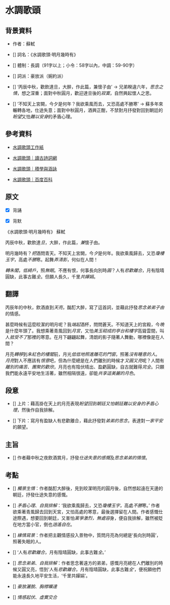 # 水調歌頭



## 背景資料

- 作者：蘇軾

- [] 詞名：《水調歌頭·明月幾時有》
- [] 體制：長調（91字以上；小令：58字以內，中調：59-90字）
- [] 詞派：豪放派（婉約派）
- [] ‘丙辰中秋，歡飲達旦，大醉，作此篇，兼懷子由’ -> 兄弟睽違六年，*思念之情*，想之深重；面對中秋圓月，歡迎達旦後的*寂寞*，自然興起懷人之思。
- [] ‘不知天上宮闕，今夕是何年？我欲乘風而去，又恐高處不勝寒’ -> 蘇多年來輾轉各地，仕途失意；面對中秋圓月，酒興正酣，不禁對月抒發對回到朝廷的*盼望*又怕*難以安身*的矛盾心理。

## 參考資料

- [水調歌頭工作紙](https://docs.google.com/document/d/1L07mS2djslWbDYtfGe_LowXDbc7C1d1f/edit)
  
- [水調歌頭｜讀古詩詞網](https://fanti.dugushici.com/ancient_proses/48974)
- [水調歌頭｜積學與涵詠](https://www.edb.gov.hk/attachment/tc/curriculum-development/kla/chi-edu/resources/secondary-edu/lang/chi_chapter/P058.pdf)
- [水調歌頭｜百度百科](https://baike.baidu.hk/item/%E6%B0%B4%E8%AA%BF%E6%AD%8C%E9%A0%AD%C2%B7%E6%98%8E%E6%9C%88%E5%B9%BE%E6%99%82%E6%9C%89/9634137)

## 原文

- [x] 背誦

- [x] 背默 

《水調歌頭·明月幾時有》 蘇軾

丙辰中秋，歡飲達*旦*，大醉，作此篇，*兼*懷子由。

明月幾時有？*把*酒問青天。不知天上宮闕，今*夕*是何年。我欲乘風歸去，又恐*瓊樓玉宇*，高處*不勝*寒。起舞*弄清影*，何似在人間！

*轉朱閣*，*低綺戶*，照*無眠*。不應有恨，何事長向別時*圓*？人有*悲歡離合*，月有陰晴圓缺，此事古難*全*。但願人長久，千里*共嬋娟*。

## 翻譯

丙辰年的中秋，飲酒直到*天亮*，酩酊大醉，寫了這首詞，並藉此抒發*思念弟弟子由*的情感。

甚麼時候有這麼皎潔的明月呢？我*端起*酒杯，問問蒼天。不知道天上的宮殿，今*晚*是什麼年頭了。我想乘著青風回到*月宮*，又怕*美玉砌成的亭台和樓宇*高聳雲間，叫人*抵受不了*那裡的寒意。在月下翩翩起舞，清朗的影子隨著人舞動，哪裡像是在人間？

月亮*轉移*到*朱紅色的樓閣*前，月光*低低地照進雕花的門窗*，照著*沒有睡意的人*。 *月亮*對人不應該有*恨意*吧，但為什麼總是在人們離別的時候才*又圓又亮*呢？人間有*離別的痛苦*、*團聚的歡欣*，月亮也有陰伏晴出、盈虧圓缺，自古就難得*完全*。只願我們能永遠平安地生活著，雖然相隔很遠，卻能*共享這美麗的月色*。

## 段意

- [] 上片：藉高掛在天上的月亮表現*盼望回到朝廷又怕朝廷難以安身的矛盾心理*，然後作自我排解。

- [] 下片：寫月有盈缺人有悲歡離合，藉此抒發對*弟弟的思念*，表達對*一家平安*的願望。

## 主旨

- [] 作者藉中秋之夜飲酒賞月，抒發*仕途失意的感慨*及*思念弟弟的情懷*。

## 考點

- [] *觸景生情*：作者酩酊大醉後，見到皎潔明亮的圓月後，自然想起遠在天邊的朝廷，抒發仕途失意的感慨。

- [] *矛盾心理*、*自我排解*：‘我欲乘風歸去，又恐*瓊樓玉宇*，高處*不勝*寒。’ 作者欲乘著青風歸去回到天宮，又怕高處的寒意，最後選擇留在人間。作者感慨仕途際遇，想要回到朝廷，又害怕*黨爭激烈，無處容*身，便自我排解，雖然被貶在地方當小官，倒也*逍遙自在*。
- [] *緣情寫景*：作者把主觀情感投入景物中，質問月亮為何總是‘長向別時圓’，照著失眠的人。
- [] ‘人有*悲歡離合*，月有陰晴圓缺，此事古難*全*。’
- [] *思念弟弟*、*自我排解*：作者思念著遠方的弟弟，感慨月亮總在人們離別的時候又圓又亮，悟到‘人有*悲歡離合*，月有陰晴圓缺，此事古難*全*‘，便祝願他們能永遠長久地平安生活，‘千里共嬋娟’。
- [] *豪放灑脫*、*胸襟曠達*
- [] *情感起伏*、*虛實交合*
